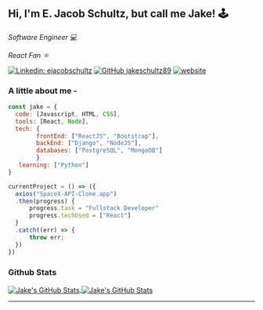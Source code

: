 <h2> Hi, I'm E. Jacob Schultz, but call me Jake! 🕹</h2>

<p><em>Software Engineer 💻</em></p> 
<p><em>React Fan ⚛️</em></p> 

[![Linkedin: ejacobschultz](https://img.shields.io/badge/-ejacobschultz-blue?style=flat-square&logo=Linkedin&logoColor=white&link=https://www.linkedin.com/in/ejacobschultz/)](https://www.linkedin.com/in/ejacobschultz/)
[![GitHub jakeschultz89](https://img.shields.io/github/followers/jakeschultz89?label=follow&style=social)](https://github.com/jakeschultz89)
[![website](https://img.shields.io/badge/Website-46a2f1.svg?&style=flat-square&logo=Google-Chrome&logoColor=white&link=https://www.ejacobschultz.com/)](www.ejacobschultz.com)

### A little about me -  

```javascript
const jake = {
  code: [Javascript, HTML, CSS],
  tools: [React, Node],
  tech: {
        frontEnd: ["ReactJS", "Bootstrap"], 
        backEnd: ["Django", "NodeJS"],
        databases: ["PostgreSQL", "MongoDB"]
        }
   learning: ["Python"]
}

currentProject = () => ({
  axios("SpaceX-API-Clone.app")
  .then(progress) {
      progress.task = "Fullstack Developer"
      progress.techUsed = ["React"]
  }
  .catch((err) => {
      throw err;
  })
})


```
### Github Stats
<a href="https://github.com/jakeschultz89/jakeschultz89">
  <img align="center" src="https://github-readme-stats.vercel.app/api/top-langs/?username=jakeschultz89&hide=c%2B%2B,c,html&title_color=6aa6f8&text_color=8a919a&icon_color=6aa6f8&bg_color=0e1116" alt="Jake's GitHub Stats" />
</a>

<a href="https://github.com/jakeschultz89/jakeschultz89">
  <img align="center" src="https://github-readme-stats.vercel.app/api?username=jakeschultz89&show_icons=true&line_height=27&count_private=true&title_color=6aa6f8&text_color=8a919a&icon_color=6aa6f8&bg_color=0e1116" alt="Jake's GitHub Stats" />
</a>

---